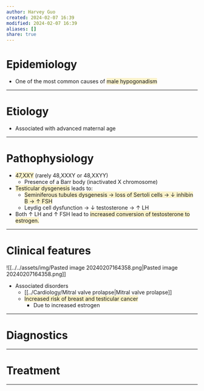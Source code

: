 ```yaml
---
author: Harvey Guo
created: 2024-02-07 16:39
modified: 2024-02-07 16:39
aliases: []
share: true
---
```

# Epidemiology
- One of the most common causes of <span style="background:rgba(240, 200, 0, 0.2)">male hypogonadism</span>

---
# Etiology
- Associated with advanced maternal age

---
# Pathophysiology
- <span style="background:rgba(240, 200, 0, 0.2)">47,XXY</span> (rarely 48,XXXY or 48,XXYY)
	- Presence of a Barr body (inactivated X chromosome)
- <span style="background:rgba(240, 200, 0, 0.2)">Testicular dysgenesis</span> leads to:
	- <span style="background:rgba(240, 200, 0, 0.2)">Seminiferous tubules dysgenesis → loss of Sertoli cells → ↓ inhibin B → ↑ FSH</span>
	- Leydig cell dysfunction → ↓ testosterone → ↑ LH
- Both ↑ LH and ↑ FSH lead to <span style="background:rgba(240, 200, 0, 0.2)">increased conversion of testosterone to estrogen.</span>

---
# Clinical features
![[../../assets/img/Pasted image 20240207164358.png|Pasted image 20240207164358.png]]
- Associated disorders
	- [[../Cardiology/Mitral valve prolapse|Mitral valve prolapse]]
	- <span style="background:rgba(240, 200, 0, 0.2)">Increased risk of breast and testicular cancer</span>
		- Due to increased estrogen

---
# Diagnostics


---
# Treatment


---
